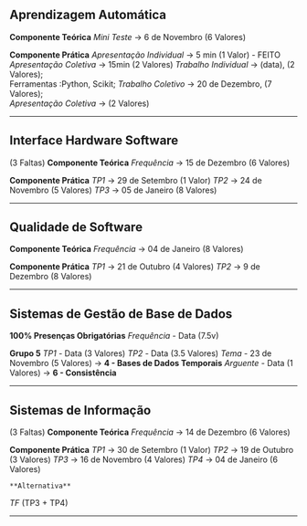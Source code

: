 ## Aprendizagem Automática
  **Componente Teórica**
 *Mini Teste* -> 6 de Novembro (6 Valores)
 
 **Componente Prática**
*Apresentação Individual* -> 5 min (1 Valor) - FEITO
*Apresentação Coletiva* -> 15min (2 Valores)
	*Trabalho Individual* -> (data), (2 Valores);   
		Ferramentas :Python, Scikit;
	*Trabalho Coletivo* -> 20 de Dezembro, (7 Valores);   
		 *Apresentação Coletiva* -> (2 Valores)
___
## Interface Hardware Software
(3 Faltas)
  **Componente Teórica**
 *Frequência* -> 15 de Dezembro (6 Valores)
 
 **Componente Prática**
*TP1* ->  29 de Setembro (1 Valor)
*TP2* ->  24 de Novembro (5 Valores)
*TP3* ->  05 de Janeiro (8 Valores)
___
## Qualidade de Software
**Componente Teórica**
 *Frequência* -> 04 de Janeiro (8 Valores)
 
 **Componente Prática**
*TP1* ->  21 de Outubro (4 Valores)
*TP2* ->  9 de Dezembro (8 Valores)
___
## Sistemas de Gestão de Base de Dados
**100% Presenças Obrigatórias**
*Frequência* - Data (7.5v)

**Grupo 5**
*TP1* - Data (3 Valores)
*TP2* - Data (3.5 Valores)
*Tema* - 23 de Novembro (5 Valores)  -> **4 - Bases de Dados Temporais**
*Arguente* - Data (1 Valores) -> **6 - Consistência**
___
## Sistemas de Informação
(3 Faltas)
  **Componente Teórica**
 *Frequência* -> 14 de Dezembro (6 Valores)
 
 **Componente Prática**
*TP1* ->  30 de Setembro (1 Valor)
*TP2* ->  19 de Outubro (3 Valores)
*TP3* ->  16 de Novembro (4 Valores)
*TP4* ->  04 de Janeiro (6 Valores)

	**Alternativa**
*TF* (TP3 + TP4) 
___